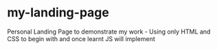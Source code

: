 # my-landing-page
Personal Landing Page to demonstrate my work - Using only HTML and CSS to begin with and once learnt JS will implement
